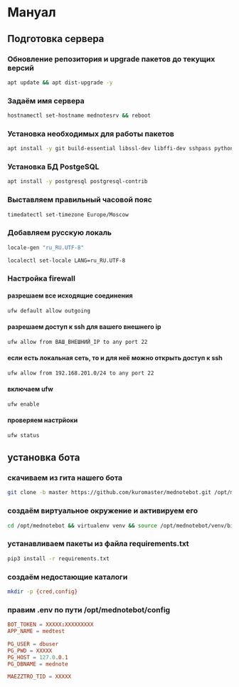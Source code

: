 # Мануал
## Подготовка сервера
### Обновление репозитория и upgrade пакетов до текущих версий
```sh
apt update && apt dist-upgrade -y
```

### Задаём имя сервера
```sh
hostnamectl set-hostname mednotesrv && reboot
```

### Установка необходимых для работы пакетов
```sh
apt install -y git build-essential libssl-dev libffi-dev sshpass python3-virtualenv python3-dev dos2unix screen libpq-dev
```

### Установка БД PostgeSQL
```sh
apt install -y postgresql postgresql-contrib
```

### Выставляем правильный часовой пояс
```sh
timedatectl set-timezone Europe/Moscow
```

### Добавляем русскую локаль
```sh
locale-gen "ru_RU.UTF-8"
```
```sh
localectl set-locale LANG=ru_RU.UTF-8
```

### Настройка firewall
#### разрешаем все исходящие соединения
```sh
ufw default allow outgoing
```
#### разрешаем доступ к ssh для вашего внешнего ip
```sh
ufw allow from ВАШ_ВНЕШНИЙ_IP to any port 22
```
#### если есть локальная сеть, то и для неё можно открыть доступ к ssh
```sh
ufw allow from 192.168.201.0/24 to any port 22
```
#### включаем ufw
```sh
ufw enable
```
#### проверяем настрйоки
```sh
ufw status
```



## установка бота
### скачиваем из гита нашего бота
```sh
git clone -b master https://github.com/kuromaster/mednotebot.git /opt/mednotebot
```

### создаём виртуальное окружение и активируем его
```sh
cd /opt/mednotebot && virtualenv venv && source /opt/mednotebot/venv/bin/activate
```

### устанавливаем пакеты из файла requirements.txt
```sh
pip3 install -r requirements.txt
```

### создаём недостающие каталоги
```sh
mkdir -p {cred,config}
```

### правим .env по пути /opt/mednotebot/config
```conf
BOT_TOKEN = XXXXX:XXXXXXXXX
APP_NAME = medtest

PG_USER = dbuser
PG_PWD = XXXXX
PG_HOST = 127.0.0.1
PG_DBNAME = mednote

MAEZZTRO_TID = XXXXX
```
